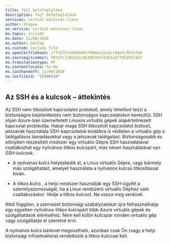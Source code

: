 ```yaml
---
title: fájl belefoglalása
description: fájl belefoglalása
services: virtual-machines-linux
author: dlepow
ms.service: virtual-machines-linux
ms.topic: include
ms.date: 11/08/2018
ms.author: danlep
ms.custom: include file
ms.openlocfilehash: cff3d7bfb89d5b03f986da32edc148efcfb7e7bd
ms.sourcegitcommit: 96527c150e33a1d630836e72561a5f7d529521b7
ms.translationtype: MT
ms.contentlocale: hu-HU
ms.lasthandoff: 11/09/2018
ms.locfileid: "51506334"
---
```

## <a name="overview-of-ssh-and-keys"></a>Az SSH és a kulcsok – áttekintés

Az SSH nem titkosított kapcsolatot protokoll, amely lehetővé teszi a biztonságos bejelentkezés nem biztonságos kapcsolatokon keresztül. SSH olyan Azure-ban üzemeltetett Linuxos virtuális gépek alapértelmezett kapcsolat protokollja. Habár maga SSH titkosított kapcsolatot biztosít, jelszavak használata SSH-kapcsolatok továbbra is védtelen a virtuális gép a találgatásos támadásokkal vagy a jelszavak találgatást. Biztonságosabb és előnyben részesített módszer egy virtuális Gépre SSH használatával csatlakozhat egy nyilvános-titkos kulcspárt, más néven használatával van *SSH-kulcsok*. 

* A *nyilvános kulcs* helyezkedik el, a Linux virtuális Gépre, vagy bármely más szolgáltatást, amelyet használata a nyilvános kulcsú titkosítással kíván.

* A *titkos kulcs* , a helyi rendszer használják egy SSH-ügyfél a személyazonosságát, ha a Linux rendszerű virtuális Géphez való csatlakozáskor. Védje a titkos kulcsot. Ne ossza meg senkivel.

Attól függően, a szervezet biztonsági szabályzatokat újra felhasználhatja egy egyetlen nyilvános-titkos kulcspárt több Azure virtuális gépek és szolgáltatások eléréséhez. Nem kell külön kulcspár minden virtuális gép vagy szolgáltatás el szeretné érni. 

A nyilvános kulcs bárkivel megosztható, azonban csak Ön (vagy a helyi biztonsági infrastruktúra) rendelkezik a titkos kulccsal kell.